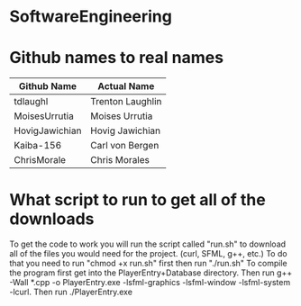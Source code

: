 # SoftwareEngineering

# Github names to real names
| Github Name  | Actual Name |
| ------------- | ------------- |
| tdlaughl  | Trenton Laughlin |
| MoisesUrrutia | Moises Urrutia |
| HovigJawichian | Hovig Jawichian |
| Kaiba-156 | Carl von Bergen |
| ChrisMorale | Chris Morales |

# What script to run to get all of the downloads
To get the code to work you will run the script called "run.sh" to download all of the files you would need for the project. (curl, SFML, g++, etc.) To do that you need to run "chmod +x run.sh" first then run "./run.sh"
To compile the program first get into the PlayerEntry+Database directory. Then run g++ -Wall *.cpp -o PlayerEntry.exe -lsfml-graphics -lsfml-window -lsfml-system -lcurl. Then run ./PlayerEntry.exe
